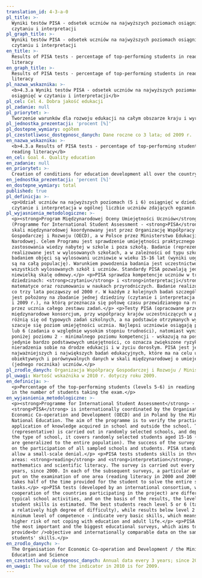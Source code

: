 ```yaml
---
translation_id: 4-3-a-0
pl_title: >-
  Wyniki testów PISA - odsetek uczniów na najwyższych poziomach osiągnięć w
  czytaniu i interpretacji
pl_graph_title: >-
  Wyniki testów PISA - odsetek uczniów na najwyższych poziomach osiągnięć w
  czytaniu i interpretacji
en_title: >-
  Results of PISA tests - percentage of top-performing students in reading
  literacy
en_graph_title: >-
  Results of PISA tests - percentage of top-performing students in reading
  literacy
pl_nazwa_wskaznika: >-
  <b>4.3.a Wyniki testów PISA - odsetek uczniów na najwyższych poziomach
  osiągnięć w czytaniu i interpretacji</b>
pl_cel: Cel 4. Dobra jakość edukacji
pl_zadanie: null
pl_priorytet: >-
  Tworzenie warunków dla rozwoju edukacji na całym obszarze kraju i wyrównywanie szans edukacyjnych
pl_jednostka_prezentacji: 'procent [%]'
pl_dostepne_wymiary: ogółem
pl_czestotliwosc_dostępnosc_danych: Dane roczne co 3 lata; od 2009 r.
en_nazwa_wskaznika: >-
  <b>4.3.a Results of PISA tests - percentage of top-performing students in
  reading literacy</b>
en_cel: Goal 4. Quality education
en_zadanie: null
en_priorytet: >-
  Creation of conditions for education development all over the country and equalization of educational opportunities
en_jednostka_prezentacji: 'percent [%]'
en_dostepne_wymiary: total
published: true
pl_definicja: >-
  <p>Udział uczniów na najwyższych poziomach (5 i 6) osiągnięć w dziedzinie –
  czytanie i interpretacja w ogólnej liczbie uczniów zdających egzamin.</p>
pl_wyjasnienia_metodologiczne: >-
  <p><strong>Program Międzynarodowej Oceny Umiejętności Uczniów</strong>
  (Programme for International Student Assessment - <strong>PISA</strong>) w
  skali międzynarodowej koordynowany jest przez Organizację Współpracy
  Gospodarczej i Rozwoju (OECD), a w Polsce przez Ministerstwo Edukacji
  Narodowej. Celem Programu jest sprawdzenie umiejętności praktycznego
  zastosowania wiedzy nabytej w szkole i poza szkołą. Badanie (reprezentacyjne)
  realizowane jest w wylosowanych szkołach, a w zależności od typu szkoły,
  badaniem objęci są wylosowani uczniowie w wieku 15-16 lat (wyniki uogólniane
  są na całą populację). Warunkiem powodzenia badania jest uczestnictwo w nim
  wszystkich wylosowanych szkół i uczniów. Standardy PISA pozwalają jedynie na
  niewielką skalę odmowy.</p> <p>PISA sprawdza kompetencje uczniów w trzech
  dziedzinach: <strong>czytaniu</strong> i <strong>interpretacji</strong>,
  matematyce oraz rozumowaniu w naukach przyrodniczych. Badanie realizowane jest
  co trzy lata począwszy od 2000 r. W każdym z kolejnych badań szczególny nacisk
  jest położony na zbadanie jednej dziedziny (czytanie i interpretacja w 2000 r.
  i 2009 r.), na którą przeznacza się połowę czasu przewidzianego na rozwiązanie
  przez ucznia całego zestawu zadań.</p> <p>Testy PISA (opracowane przez
  międzynarodowe konsorcjum, przy współpracy krajów uczestniczących w projekcie)
  różnią się od typowych zadań szkolnych, a na podstawie otrzymanych wyników
  szacuje się poziom umiejętności ucznia. Najlepsi uczniowie osiągają poziom 5
  lub 6 (zadania o względnie wysokim stopniu trudności), natomiast wyniki
  poniżej poziomu 2 - minimalnego poziomu kompetencji - wskazują na posiadanie
  jedynie bardzo podstawowych umiejętności, co oznacza zwiększone ryzyko
  nieradzenia sobie na drodze edukacji i w życiu dorosłym. PISA jest jednym z
  najważniejszych i największych badań edukacyjnych, które ma na celu uzyskanie
  obiektywnych i porównywalnych danych w skali międzynarodowej o umiejętnościach
  (jednego rocznika) uczniów.</p>
pl_zrodlo_danych: Organizacja Współpracy Gospodarczej i Rozwoju / Ministerstwo Edukacji i Nauki
pl_uwagi: Wartość wskaźnika w 2010 r. dotyczy roku 2009.
en_definicja: >-
  <p>Percentage of the top-performing students (levels 5-6) in reading literacy
  in the number of students taking the exam.</p>
en_wyjasnienia_metodologiczne: >-
  <p><strong>Programme for International Student Assessment</strong> -
  <strong>PISA</strong> is internationally coordinated by the Organisation for
  Economic Co-operation and Development (OECD) and in Poland by the Ministry of
  National Education. The aim of the programme is to verify the practical
  application of knowledge acquired in school and outside the school. The survey
  (representative) is carried out in randomly selected schools, and depending on
  the type of school, it covers randomly selected students aged 15-16 (results
  are generalized to the entire population). The success of the survey depends
  on the participation of all sampled schools and students. PISA standards only
  allow a small-scale denial.</p> <p>PISA tests students skills in three subject
  areas: <strong>reading</strong> and <strong>interpretation</strong>,
  mathematics and scientific literacy. The survey is carried out every three
  years, since 2000. In each of the subsequent surveys, a particular emphasis is
  put on the examination of one area (reading literacy in 2000 and 2009), which
  takes half of the time provided for the student to solve the entire set of
  tasks.</p> <p>PISA tests (developed by an international consortium, with the
  cooperation of the countries participating in the project) are different from
  typical school activities, and on the basis of the results, the level of
  student skills is estimated. The best students reach level 5 or 6 (tasks with
  a relatively high degree of difficulty), while results below level 2 - a
  minimum level of competence - indicate very basic skills, which means an
  higher risk of not coping with education and adult life.</p> <p>PISA is one of
  the most important and the biggest educational surveys, which aims to
  provide<br />objective and internationally comparable data on the same year
  students' skills.</p>
en_zrodlo_danych: >-
  The Organisation for Economic Co-operation and Development / the Ministry of
  Education and Science
en_czestotliwosc_dostępnosc_danych: Annual data every 3 years; since 2009
en_uwagi: The value of the indicator in 2010 is for 2009.
---
```

